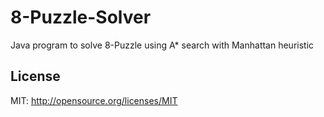 8-Puzzle-Solver
===============

Java program to solve 8-Puzzle using A* search with Manhattan heuristic

## License

MIT: http://opensource.org/licenses/MIT
